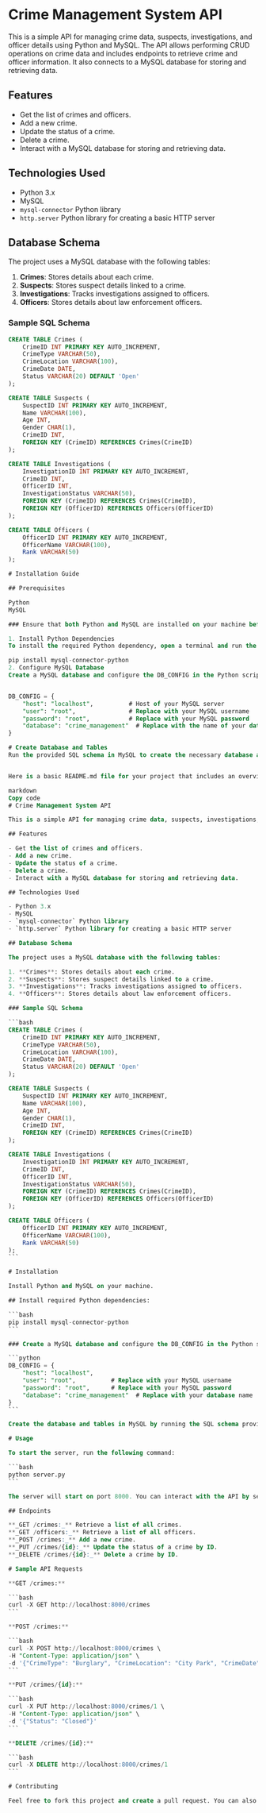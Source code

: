 # Crime Management System API

This is a simple API for managing crime data, suspects, investigations, and officer details using Python and MySQL. The API allows performing CRUD operations on crime data and includes endpoints to retrieve crime and officer information. It also connects to a MySQL database for storing and retrieving data.

## Features

- Get the list of crimes and officers.
- Add a new crime.
- Update the status of a crime.
- Delete a crime.
- Interact with a MySQL database for storing and retrieving data.

## Technologies Used

- Python 3.x
- MySQL
- `mysql-connector` Python library
- `http.server` Python library for creating a basic HTTP server

## Database Schema

The project uses a MySQL database with the following tables:

1. **Crimes**: Stores details about each crime.
2. **Suspects**: Stores suspect details linked to a crime.
3. **Investigations**: Tracks investigations assigned to officers.
4. **Officers**: Stores details about law enforcement officers.

### Sample SQL Schema

````sql
CREATE TABLE Crimes (
    CrimeID INT PRIMARY KEY AUTO_INCREMENT,
    CrimeType VARCHAR(50),
    CrimeLocation VARCHAR(100),
    CrimeDate DATE,
    Status VARCHAR(20) DEFAULT 'Open'
);

CREATE TABLE Suspects (
    SuspectID INT PRIMARY KEY AUTO_INCREMENT,
    Name VARCHAR(100),
    Age INT,
    Gender CHAR(1),
    CrimeID INT,
    FOREIGN KEY (CrimeID) REFERENCES Crimes(CrimeID)
);

CREATE TABLE Investigations (
    InvestigationID INT PRIMARY KEY AUTO_INCREMENT,
    CrimeID INT,
    OfficerID INT,
    InvestigationStatus VARCHAR(50),
    FOREIGN KEY (CrimeID) REFERENCES Crimes(CrimeID),
    FOREIGN KEY (OfficerID) REFERENCES Officers(OfficerID)
);

CREATE TABLE Officers (
    OfficerID INT PRIMARY KEY AUTO_INCREMENT,
    OfficerName VARCHAR(100),
    Rank VARCHAR(50)
);

# Installation Guide

## Prerequisites

Python
MySQL

### Ensure that both Python and MySQL are installed on your machine before proceeding.

1. Install Python Dependencies
To install the required Python dependency, open a terminal and run the following command:

pip install mysql-connector-python
2. Configure MySQL Database
Create a MySQL database and configure the DB_CONFIG in the Python script with your MySQL credentials.


DB_CONFIG = {
    "host": "localhost",          # Host of your MySQL server
    "user": "root",               # Replace with your MySQL username
    "password": "root",           # Replace with your MySQL password
    "database": "crime_management"  # Replace with the name of your database
}

# Create Database and Tables
Run the provided SQL schema in MySQL to create the necessary database and tables for the project.


Here is a basic README.md file for your project that includes an overview of the project, installation steps, and usage instructions:

markdown
Copy code
# Crime Management System API

This is a simple API for managing crime data, suspects, investigations, and officer details using Python and MySQL. The API allows performing CRUD operations on crime data and includes endpoints to retrieve crime and officer information. It also connects to a MySQL database for storing and retrieving data.

## Features

- Get the list of crimes and officers.
- Add a new crime.
- Update the status of a crime.
- Delete a crime.
- Interact with a MySQL database for storing and retrieving data.

## Technologies Used

- Python 3.x
- MySQL
- `mysql-connector` Python library
- `http.server` Python library for creating a basic HTTP server

## Database Schema

The project uses a MySQL database with the following tables:

1. **Crimes**: Stores details about each crime.
2. **Suspects**: Stores suspect details linked to a crime.
3. **Investigations**: Tracks investigations assigned to officers.
4. **Officers**: Stores details about law enforcement officers.

### Sample SQL Schema

```bash
CREATE TABLE Crimes (
    CrimeID INT PRIMARY KEY AUTO_INCREMENT,
    CrimeType VARCHAR(50),
    CrimeLocation VARCHAR(100),
    CrimeDate DATE,
    Status VARCHAR(20) DEFAULT 'Open'
);

CREATE TABLE Suspects (
    SuspectID INT PRIMARY KEY AUTO_INCREMENT,
    Name VARCHAR(100),
    Age INT,
    Gender CHAR(1),
    CrimeID INT,
    FOREIGN KEY (CrimeID) REFERENCES Crimes(CrimeID)
);

CREATE TABLE Investigations (
    InvestigationID INT PRIMARY KEY AUTO_INCREMENT,
    CrimeID INT,
    OfficerID INT,
    InvestigationStatus VARCHAR(50),
    FOREIGN KEY (CrimeID) REFERENCES Crimes(CrimeID),
    FOREIGN KEY (OfficerID) REFERENCES Officers(OfficerID)
);

CREATE TABLE Officers (
    OfficerID INT PRIMARY KEY AUTO_INCREMENT,
    OfficerName VARCHAR(100),
    Rank VARCHAR(50)
);
```

# Installation

Install Python and MySQL on your machine.

## Install required Python dependencies:

```bash
pip install mysql-connector-python
```

### Create a MySQL database and configure the DB_CONFIG in the Python script:

```python
DB_CONFIG = {
    "host": "localhost",
    "user": "root",          # Replace with your MySQL username
    "password": "root",      # Replace with your MySQL password
    "database": "crime_management"  # Replace with your database name
}
```

Create the database and tables in MySQL by running the SQL schema provided above.

# Usage

To start the server, run the following command:

```bash
python server.py
```

The server will start on port 8000. You can interact with the API by sending HTTP requests to the following endpoints:

## Endpoints

**_GET /crimes:_** Retrieve a list of all crimes.
**_GET /officers:_** Retrieve a list of all officers.
**_POST /crimes:_** Add a new crime.
**_PUT /crimes/{id}:_** Update the status of a crime by ID.
**_DELETE /crimes/{id}:_** Delete a crime by ID.

# Sample API Requests

**GET /crimes:**

```bash
curl -X GET http://localhost:8000/crimes
```

**POST /crimes:**

```bash
curl -X POST http://localhost:8000/crimes \
-H "Content-Type: application/json" \
-d '{"CrimeType": "Burglary", "CrimeLocation": "City Park", "CrimeDate": "2025-01-01"}'
```

**PUT /crimes/{id}:**

```bash
curl -X PUT http://localhost:8000/crimes/1 \
-H "Content-Type: application/json" \
-d '{"Status": "Closed"}'
```

**DELETE /crimes/{id}:**

```bash
curl -X DELETE http://localhost:8000/crimes/1
```

# Contributing

Feel free to fork this project and create a pull request. You can also open an issue if you encounter any bugs or have suggestions for improvement.
````
